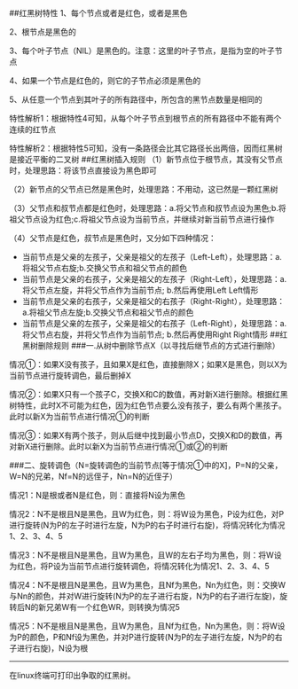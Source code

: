 ##红黑树特性
1、每个节点或者是红色，或者是黑色

2、根节点是黑色的

3、每个叶子节点（NIL）是黑色的。注意：这里的叶子节点，是指为空的叶子节点

4、如果一个节点是红色的，则它的子节点必须是黑色的

5、从任意一个节点到其叶子的所有路径中，所包含的黑节点数量是相同的

特性解析1：根据特性4可知，从每个叶子节点到根节点的所有路径中不能有两个连续的红节点

特性解析2：根据特性5可知，没有一条路径会比其它路径长出两倍，因而红黑树是接近平衡的二叉树
##红黑树插入规则
（1）新节点位于根节点，其没有父节点时，处理思路：将该节点直接设为黑色即可

（2）新节点的父节点已然是黑色时，处理思路：不用动，这已然是一颗红黑树

（3）父节点和叔节点都是红色时，处理思路：a.将父节点和叔节点设为黑色;b.将祖父节点设为红色;c.将祖父节点设为当前节点，并继续对新当前节点进行操作

（4）父节点是红色，叔节点是黑色时，又分如下四种情况：

+ 当前节点是父亲的左孩子，父亲是祖父的左孩子（Left-Left），处理思路：a.将祖父节点右旋;b.交换父节点和祖父节点的颜色
+ 当前节点是父亲的右孩子，父亲是祖父的左孩子（Right-Left），处理思路：a.将父节点左旋，并将父节点作为当前节点; b.然后再使用Left Left情形
+ 当前节点是父亲的右孩子，父亲是祖父的右孩子（Right-Right），处理思路：a.将祖父节点左旋;b.交换父节点和祖父节点的颜色
+ 当前节点是父亲的左孩子，父亲是祖父的右孩子（Left-Right），处理思路：a.将父节点右旋，并将父节点作为当前节点; b.然后再使用Right Right情形
##红黑树删除规则
###一.从树中删除节点X（以寻找后继节点的方式进行删除）

情况①：如果X没有孩子，且如果X是红色，直接删除X；如果X是黑色，则以X为当前节点进行旋转调色，最后删掉X

情况②：如果X只有一个孩子C，交换X和C的数值，再对新X进行删除。根据红黑树特性，此时X不可能为红色，因为红色节点要么没有孩子，要么有两个黑孩子。此时以新X为当前节点进行情况①的判断

情况③：如果X有两个孩子，则从后继中找到最小节点D，交换X和D的数值，再对新X进行删除。此时以新X为当前节点进行情况①或②的判断

###二、旋转调色（N=旋转调色的当前节点[等于情况①中的X]，P=N的父亲，W=N的兄弟，Nf=N的远侄子，Nn=N的近侄子）

情况1：N是根或者N是红色，则：直接将N设为黑色

情况2：N不是根且N是黑色，且W为红色，则：将W设为黑色，P设为红色，对P进行旋转(N为P的左子时进行左旋，N为P的右子时进行右旋)，将情况转化为情况1、2、3、4、5

情况3：N不是根且N是黑色，且W为黑色，且W的左右子均为黑色，则：将W设为红色，将P设为当前节点进行旋转调色，将情况转化为情况1、2、3、4、5

情况4：N不是根且N是黑色，且W为黑色，且Nf为黑色，Nn为红色，则：交换W与Nn的颜色，并对W进行旋转(N为P的左子进行右旋，N为P的右子进行左旋)，旋转后N的新兄弟W有一个红色WR，则转换为情况5

情况5：N不是根且N是黑色，且W为黑色，且Nf为红色，Nn为黑色，则：将W设为P的颜色，P和Nf设为黑色，并对P进行旋转(N为P的左子进行左旋，N为P的右子进行右旋)，N设为根

---
在linux终端可打印出争取的红黑树。